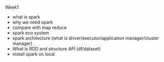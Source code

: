 Week1
- what is spark
- why we need spark
- compare with map reduce
- spark eco system
- spark architecture (what is driver/executor/application manager/cluster manager)
- What is RDD and structure API (df/dataset)
- install spark on local
